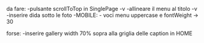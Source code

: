 da fare:
-pulsante scrollToTop in SinglePage -v
-allineare il menu al titolo -v
-inserire dida sotto le foto
-MOBILE: - voci menu uppercase e fontWeight -> 30

forse:
-inserire gallery width 70% sopra alla griglia delle caption in HOME
